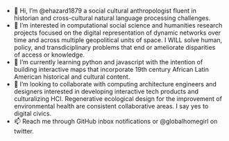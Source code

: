 - 👋 Hi, I’m @ehazard1879 a social cultural anthropologist fluent in historian and cross-cultural natural language processing challenges. 
- 👀 I’m interested in computational social science and humanities research projects focused on the digital representation of dynamic networks over time and across multiple geopolitical units of space. I WILL solve human, policy, and transdiciplinary problems that end or ameliorate disparities of access or knowledge.
- 🌱 I’m currently learning python and javascript with the intention of building interactive maps that incorporate 19th century African Latin American historical and cultural content.
- 💞️ I’m looking to collaborate with computing architecture engineers and designers interested in developing interactive tech products and culturalizing HCI. Regenerative ecological design for the improvement of environmental health are consistent collaborative areas. I say yes to digital civics.
- 📫 Reach me through GitHub inbox notifications or @globalhomegirl on twitter.
<!---
ehazard1879/ehazard1879 is a ✨ special ✨ repository because its `README.md` (this file) appears on your GitHub profile.
You can click the Preview link to take a look at your changes.
--->
